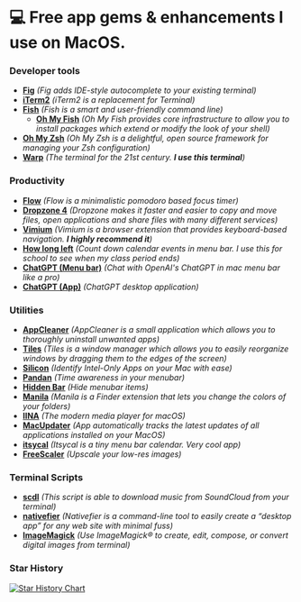 # 💻 Free app gems & enhancements I use on MacOS.
                
### Developer tools
+ [**Fig**](https://fig.io/ "Fig") *(Fig adds IDE-style autocomplete to your existing terminal)*
+ [ **iTerm2**](https://iterm2.com/ " iTerm2") *(iTerm2 is a replacement for Terminal)*
+ [**Fish**](https://fishshell.com/ "Fish") *(Fish is a smart and user-friendly command line)*
    + [**Oh My Fish**](https://github.com/oh-my-fish/oh-my-fish "Oh My Fish") *(Oh My Fish provides core infrastructure to allow you to install packages which extend or modify the look of your shell)*
+ [**Oh My Zsh**](https://ohmyz.sh/ "Oh My Zsh") *(Oh My Zsh is a delightful, open source framework for managing your Zsh configuration)*
+ [**Warp**](https://www.warp.dev/) *(The terminal for the 21st century. **I use this terminal**)*

### Productivity
+ [**Flow**](https://flowapp.info/ "**Flow**") *(Flow is a minimalistic pomodoro based focus timer)*
+ [**Dropzone 4**](https://apps.apple.com/us/app/dropzone-4/id1485052491 "**Dropzone**") *(Dropzone makes it faster and easier to copy and move files, open applications and share files with many different services)*
+ [**Vimium**](https://github.com/philc/vimium "**Vimium**") *(Vimium is a browser extension that provides keyboard-based navigation. **I highly recommend it**)*
+ [**How long left**](https://apps.apple.com/us/app/how-long-left/id1388832966?mt=12) *(Count down calendar events in menu bar. I use this for school to see when my class period ends)*
+ [**ChatGPT (Menu bar)**](https://github.com/KittenYang/ChatGPT-Mac-MenuBar) *(Chat with OpenAI's ChatGPT in mac menu bar like a pro)*
+ [**ChatGPT (App)**](https://github.com/lencx/ChatGPT) *(ChatGPT desktop application)*

### Utilities
+ [**AppCleaner**](https://freemacsoft.net/appcleaner/ "AppCleaner") *(AppCleaner is a small application which allows you to thoroughly uninstall unwanted apps)*
+ [**Tiles**](https://freemacsoft.net/tiles/ "Tiles") *(Tiles is a window manager which allows you to easily reorganize windows by dragging them to the edges of the screen)*
+ [**Silicon**](https://github.com/DigiDNA/Silicon "**Silicon**") *(Identify Intel-Only Apps on your Mac with ease)*
+ [**Pandan**](https://apps.apple.com/app/id1569600264 "**Pandan**") *(Time awareness in your menubar)*
+ [**Hidden Bar**](https://apps.apple.com/us/app/hidden-bar/id1452453066 "**Hidden Bar**") *(Hide menubar items)*
+ [**Manila**](https://github.com/neilsardesai/Manila "**Manila**") *(Manila is a Finder extension that lets you change the colors of your folders)*
+ [**IINA**](https://iina.io/ "**IINA**") *(The modern media player for macOS)*
+ [**MacUpdater**](https://www.corecode.io/macupdater/index.html "**MacUpdater**") *(App automatically tracks the latest updates of all applications installed on your MacOS)*
+ [**itsycal**](https://www.mowglii.com/itsycal/ "**itsycal**") *(Itsycal is a tiny menu bar calendar. Very cool app)*
+ [**FreeScaler**](https://apps.apple.com/us/app/freescaler/id6443796196 "**FreeScaler**") *(Upscale your low-res images)*

### Terminal Scripts
+ **[scdl](https://github.com/flyingrub/scdl "scdl")** *(This script is able to download music from SoundCloud from your terminal)*
+ [**nativefier**](https://github.com/nativefier/nativefier "**nativefier**") *(Nativefier is a command-line tool to easily create a “desktop app” for any web site with minimal fuss)*
+ [**ImageMagick**](https://imagemagick.org/script/index.php "**ImageMagick**") *(Use ImageMagick® to create, edit, compose, or convert digital images from terminal)*

### Star History

[![Star History Chart](https://api.star-history.com/svg?repos=svenko99/MacOS-free-apps-gems&type=Date)](https://star-history.com/#svenko99/MacOS-free-apps-gems&Date)
